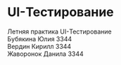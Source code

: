 # UI-Тестирование
Летняя практика UI-Тестирование\
Бубякина Юлия 3344\
Вердин Кирилл 3344\
Жаворонок Данила 3344

